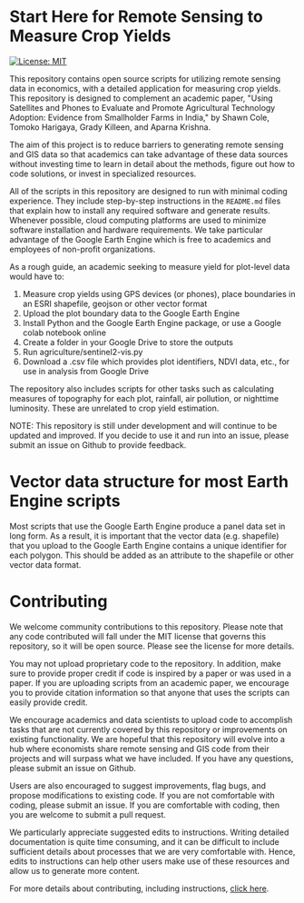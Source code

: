 # Start Here for Remote Sensing to Measure Crop Yields

[![License: MIT](https://img.shields.io/badge/License-MIT-yellow.svg)](https://opensource.org/licenses/MIT)

This repository contains open source scripts for utilizing remote sensing data in economics, with a detailed application for measuring crop yields. This repository is designed to complement an academic paper, "Using Satellites and Phones to Evaluate and Promote Agricultural Technology Adoption: Evidence from Smallholder Farms in India," by Shawn Cole, Tomoko Harigaya, Grady Killeen, and Aparna Krishna.  

The aim of this project is to reduce barriers to generating remote sensing and GIS data so that academics can take advantage of these data sources without investing time to learn in detail about the methods, figure out how to code solutions, or invest in specialized resources.

All of the scripts in this repository are designed to run with minimal coding experience. They include step-by-step instructions in the `README.md` files that explain how to install any required software and generate results. Whenever possible, cloud computing platforms are used to minimize software installation and hardware requirements. We take particular advantage of the Google Earth Engine which is free to academics and employees of non-profit organizations.

As a rough guide, an academic seeking to measure yield for plot-level data would have to:

1. Measure crop yields using GPS devices (or phones), place boundaries in an ESRI shapefile, geojson or other vector format 
2. Upload the plot boundary data to the Google Earth Engine
3. Install Python and the Google Earth Engine package, or use a Google colab notebook online
4. Create a folder in your Google Drive to store the outputs
5. Run agriculture/sentinel2-vis.py
6. Download a .csv file which provides plot identifiers, NDVI data, etc., for use in analysis from Google Drive

The repository also includes scripts for other tasks such as calculating measures of topography for each plot, rainfall, air pollution, or nighttime luminosity. These are unrelated to crop yield estimation.

NOTE: This repository is still under development and will continue to be updated and improved. If you decide to use it and run into an issue, please submit an issue on Github to provide feedback.

# Vector data structure for most Earth Engine scripts
Most scripts that use the Google Earth Engine produce a panel data set in long form. As a result, it is important that the vector data (e.g. shapefile) that you upload to the Google Earth Engine contains a unique identifier for each polygon. This should be added as an attribute to the shapefile or other vector data format.

# Contributing
We welcome community contributions to this repository. Please note that any code contributed will fall under the MIT license that governs this repository, so it will be open source. Please see the license for more details.

You may not upload proprietary code to the repository. In addition, make sure to provide proper credit if code is inspired by a paper or was used in a paper. If you are uploading scripts from an academic paper, we encourage you to provide citation information so that anyone that uses the scripts can easily provide credit.

We encourage academics and data scientists to upload code to accomplish tasks that are not currently covered by this repository or improvements on existing functionality. We are hopeful that this repository will evolve into a hub where economists share remote sensing and GIS code from their projects and will surpass what we have included. If you have any questions, please submit an issue on Github.

Users are also encouraged to suggest improvements, flag bugs, and propose modifications to existing code. If you are not comfortable with coding, please submit an issue. If you are comfortable with coding, then you are welcome to submit a pull request.

We particularly appreciate suggested edits to instructions. Writing detailed documentation is quite time consuming, and it can be difficult to include sufficient details about processes that we are very comfortable with. Hence, edits to instructions can help other users make use of these resources and allow us to generate more content.

For more details about contributing, including instructions, [click here](.github/CONTRIBUTING.md). 




